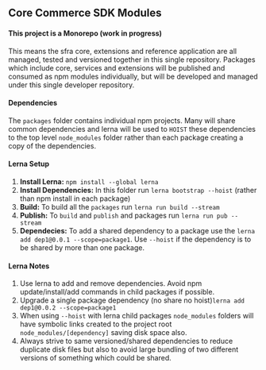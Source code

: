 ## Core Commerce SDK Modules 

#### This project is a Monorepo (work in progress)

This means the sfra core, extensions and reference application are all managed, tested and versioned together in this single repository.
Packages which include core, services and extensions will be published and consumed as npm modules individually, but will be developed and managed under this single developer repository.  

#### Dependencies

The `packages` folder contains individual npm projects. 
Many will share common dependencies and lerna will be used to `HOIST` these
dependencies to the top level `node_modules` folder rather than each package
creating a copy of the dependencies. 

#### Lerna Setup

1) **Install Lerna:** `npm install --global lerna` 
2) **Install Dependencies:** In this folder run `lerna bootstrap --hoist` (rather than npm install in each package)
3) **Build:** To build all the `packages` run `lerna run build --stream`
4) **Publish:** To `build` and `publish` and packages run `lerna run pub --stream` 
5) **Dependecies:** To add a shared dependency to a package use the `lerna add dep1@0.0.1 --scope=package1`. Use `--hoist` if the dependency is to be shared by more than one package.

#### Lerna Notes

1) Use lerna to add and remove dependencies. Avoid npm update/install/add commands in child packages if possible.
2) Upgrade a single package dependency (no share no hoist)`lerna add dep1@0.0.2 --scope=package1`
3) When using `--hoist` with lerna child packages `node_modules` folders will have symbolic links created to the project root `node_modules/[dependency]` saving disk space also.
4) Always strive to same versioned/shared dependencies to reduce duplicate disk files but also to avoid large bundling of two different versions of something which could be shared.
 
